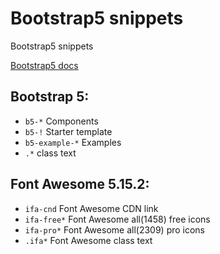 # Bootstrap5 snippets

Bootstrap5 snippets

[Bootstrap5 docs](https://getbootstrap.com/docs/5.0/)

## Bootstrap 5:
- `b5-*` Components
- `b5-!` Starter template
- `b5-example-*` Examples
- `.*` class text

## Font Awesome 5.15.2:
- `ifa-cnd` Font Awesome CDN link
- `ifa-free*` Font Awesome all(1458) free icons
- `ifa-pro*` Font Awesome all(2309) pro icons
- `.ifa*` Font Awesome class text